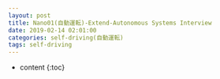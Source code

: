 ```yaml
---
layout: post
title: Nano01(自動運転)-Extend-Autonomous Systems Interview
date: 2019-02-14 02:01:00
categories: self-driving(自動運転)
tags: self-driving
---
```

* content
{:toc}


